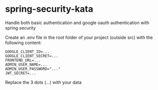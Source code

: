 ﻿# spring-security-kata
Handle both basic authentication and google oauth authentication with spring security

Create an .env file in the root folder of your project (outside src) with the following content:
```
GOOGLE_CLIENT_ID=...
GOOGLE_CLIENT_SECRET=...
FRONTEND_URL=...
ADMIN_USER_NAME=...
ADMIN_USER_PASSWORD="..."
JWT_SECRET=...
```
Replace the 3 dots (...) with your data
